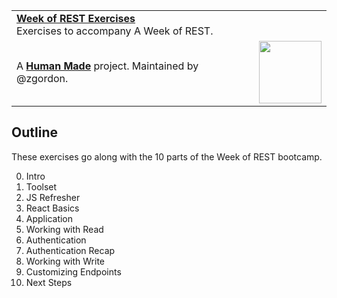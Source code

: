 <table width="100%">
	<tr>
		<td align="left" colspan="2">
			<strong><a href="https://github.com/humanmade/liveblog/">Week of REST Exercises</a></strong><br />
		  Exercises to accompany A Week of REST.
		</td>
	</tr>
	<tr>
		<td>
			A <strong><a href="https://hmn.md/">Human Made</a></strong> project. Maintained by @zgordon.
		</td>
		<td align="center">
			<img src="https://hmn.md/content/themes/hmnmd/assets/images/hm-logo.svg" width="100" />
		</td>
	</tr>
</table>

## Outline

These exercises go along with the 10 parts of the Week of REST bootcamp.

0. Intro
1. Toolset
2. JS Refresher
3. React Basics
4. Application
5. Working with Read
6. Authentication
7. Authentication Recap
8. Working with Write
9. Customizing Endpoints
10. Next Steps
